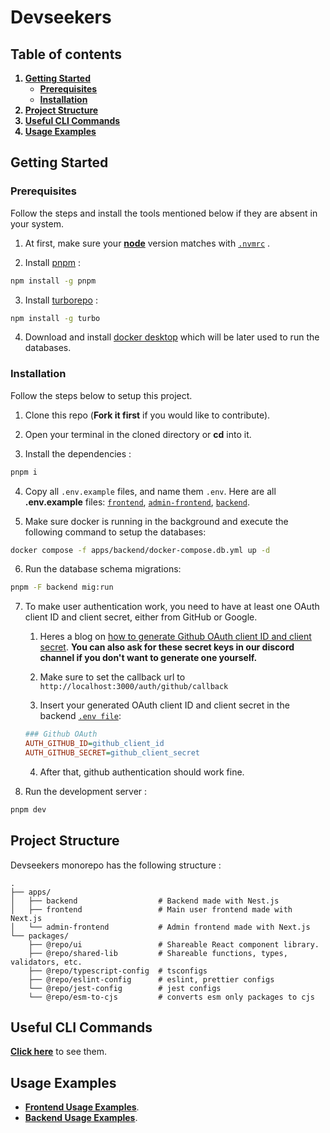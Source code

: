 # Devseekers

## Table of contents

<strong>
<ol>
    <li>
      <a href="#getting-started">Getting Started</a>
      <ul>
        <li><a href="#prerequisites">Prerequisites</a></li>
        <li><a href="#installation">Installation</a></li>
      </ul>
    </li>
    <li><a href="#project-structure">Project Structure</a></li>
    <li><a href="#useful-commands">Useful CLI Commands</a></li>
    <li><a href="#usage-examples">Usage Examples</a></li>

</ol>
</strong>

## Getting Started

### Prerequisites

Follow the steps and install the tools mentioned below if they are absent in your system.

1. At first, make sure your [**node**](https://nodejs.org/en/download/package-manager) version matches with [`.nvmrc`](.nvmrc) .

2. Install [pnpm](https://pnpm.io) :

```sh
npm install -g pnpm
```

3. Install [turborepo](https://turbo.build/repo/docs) :

```sh
npm install -g turbo
```

4. Download and install [docker desktop](https://www.docker.com/products/docker-desktop) which will be later used to run the databases.

### Installation

Follow the steps below to setup this project.

1. Clone this repo (**Fork it first** if you would like to contribute).

2. Open your terminal in the cloned directory or **cd** into it.

3. Install the dependencies :

```sh
pnpm i
```

4. Copy all `.env.example` files, and name them `.env`. Here are all **.env.example** files: [`frontend`](./apps/frontend/.env.example), [`admin-frontend`](./apps/admin-frontend/.env.example), [`backend`](./apps/backend/.env.example).

5. Make sure docker is running in the background and execute the following command to setup the databases:

```sh
docker compose -f apps/backend/docker-compose.db.yml up -d
```

6. Run the database schema migrations:

```sh
pnpm -F backend mig:run
```

7. To make user authentication work, you need to have at least one OAuth client ID and client secret, either from GitHub or Google.

   1. Heres a blog on [how to generate Github OAuth client ID and client secret](https://episyche.com/blog/how-to-create-oauth-client-id-and-client-secret-for-github). **You can also ask for these secret keys in our discord channel if you don't want to generate one yourself.**

   2. Make sure to set the callback url to `http://localhost:3000/auth/github/callback`
   3. Insert your generated OAuth client ID and client secret in the backend [`.env file`](./apps/backend/.env):

   ```ini
   ### Github OAuth
   AUTH_GITHUB_ID=github_client_id
   AUTH_GITHUB_SECRET=github_client_secret
   ```

   4. After that, github authentication should work fine.

8. Run the development server :

```sh
pnpm dev
```

## Project Structure

Devseekers monorepo has the following structure :

    .
    ├── apps/
    │   ├── backend                  # Backend made with Nest.js
    │   ├── frontend                 # Main user frontend made with Next.js
    │   └── admin-frontend           # Admin frontend made with Next.js
    └── packages/
        ├── @repo/ui                 # Shareable React component library.
        ├── @repo/shared-lib         # Shareable functions, types, validators, etc.
        ├── @repo/typescript-config  # tsconfigs
        ├── @repo/eslint-config      # eslint, prettier configs
        └── @repo/jest-config        # jest configs
        └── @repo/esm-to-cjs         # converts esm only packages to cjs

## Useful CLI Commands

[**Click here**](./docs/USEFUL_CLI_COMMANDS.md) to see them.

## Usage Examples

- [**Frontend Usage Examples**](./docs/examples/FRONTEND_USAGE_EXAMPLES.md).
- [**Backend Usage Examples**](./docs/examples/BACKEND_USAGE_EXAMPLES.md).
